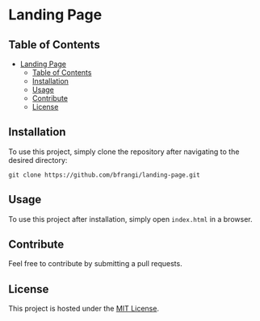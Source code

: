 # Landing Page

## Table of Contents

- [Landing Page](#landing-page)
  - [Table of Contents](#table-of-contents)
  - [Installation](#installation)
  - [Usage](#usage)
  - [Contribute](#contribute)
  - [License](#license)

## Installation

To use this project, simply clone the repository after navigating to the desired directory:

```
git clone https://github.com/bfrangi/landing-page.git
```

## Usage

To use this project after installation, simply open `index.html` in a browser.

## Contribute

Feel free to contribute by submitting a pull requests.

## License

This project is hosted under the [MIT License](https://github.com/bfrangi/landing-page/blob/main/LICENSE).